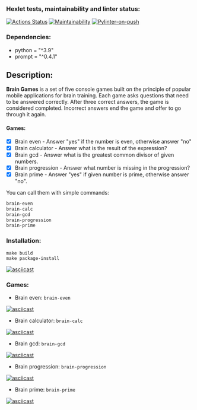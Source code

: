 ### Hexlet tests, maintainability and linter status:
[![Actions Status](https://github.com/IgorGakhov/python-project-lvl1/workflows/hexlet-check/badge.svg)](https://github.com/IgorGakhov/python-project-lvl1/actions) [![Maintainability](https://api.codeclimate.com/v1/badges/84b4a56a97af7dbc636a/maintainability)](https://codeclimate.com/github/IgorGakhov/python-project-lvl1/maintainability) [![Pylinter-on-push](https://github.com/IgorGakhov/python-project-lvl1/actions/workflows/pylinter-on-push.yml/badge.svg)](https://github.com/IgorGakhov/python-project-lvl1/actions/workflows/pylinter-on-push.yml)

### Dependencies:
- python = "^3.9"
- prompt = "^0.4.1"

## Description:
**Brain Games** is a set of five console games built on the principle of popular mobile applications for brain training. Each game asks questions that need to be answered correctly. After three correct answers, the game is considered completed. Incorrect answers end the game and offer to go through it again.

#### Games:
- [X] Brain even  - Answer "yes" if the number is even, otherwise answer "no"
- [X] Brain calculator - Answer what is the result of the expression?
- [X] Brain gcd - Answer what is the greatest common divisor of given numbers.
- [X] Brain progression - Answer what number is missing in the progression?
- [X] Brain prime - Answer "yes" if given number is prime, otherwise answer "no".

You can call them with simple commands:
```bash
brain-even
brain-calc
brain-gcd
brain-progression
brain-prime
```

### Installation:
```
make build
make package-install
```
[![asciicast](https://asciinema.org/a/XfptNK9U74OhzxnM7xLAPDCRN.svg)](https://asciinema.org/a/XfptNK9U74OhzxnM7xLAPDCRN)

### Games:
+ Brain even:
`brain-even`

[![asciicast](https://asciinema.org/a/B0mMah2NZIrW45W2PkxFahszQ.svg)](https://asciinema.org/a/B0mMah2NZIrW45W2PkxFahszQ)

+ Brain calculator:
`brain-calc`

[![asciicast](https://asciinema.org/a/ZkAz7e25wilITQfKBDLjFrqzk.svg)](https://asciinema.org/a/ZkAz7e25wilITQfKBDLjFrqzk)

+ Brain gcd:
`brain-gcd`

[![asciicast](https://asciinema.org/a/MfUOP93EXwHjQCp9pZx8qtJSz.svg)](https://asciinema.org/a/MfUOP93EXwHjQCp9pZx8qtJSz)

+ Brain progression:
`brain-progression`

[![asciicast](https://asciinema.org/a/N5pDMigEgLicolbdmKJALi04B.svg)](https://asciinema.org/a/N5pDMigEgLicolbdmKJALi04B)

+ Brain prime:
`brain-prime`

[![asciicast](https://asciinema.org/a/KtIK5g2W0p7zbl2eqJ7OTlcdi.svg)](https://asciinema.org/a/KtIK5g2W0p7zbl2eqJ7OTlcdi)
